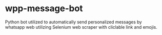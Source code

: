 # wpp-message-bot
Python bot utilized to automatically send personalized messages by whatsapp web utilizing Selenium web scraper with cliclable link and emojis.
